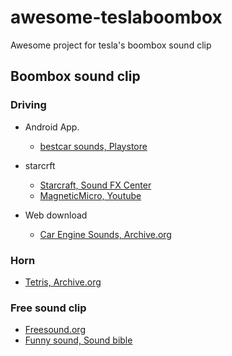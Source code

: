 # awesome-teslaboombox
Awesome project for tesla's boombox sound clip

## Boombox sound clip
### Driving
* Android App.
  * [bestcar sounds, Playstore](https://www.google.com/url?sa=t&source=web&rct=j&url=https://play.google.com/store/apps/details%3Fid%3Dde.hammtech.bestcarsounds%26hl%3Den_US%26gl%3DUS%26referrer%3Dutm_source%253Dgoogle%2526utm_medium%253Dorganic%2526utm_term%253Dengine%2Bsounds%2Bapp%26pcampaignid%3DAPPU_1_B5buX8TMCeP_-QaXmILoDg&ved=2ahUKEwiE7PrF5PntAhXjf94KHReMAO0Q8oQBMAR6BAgBEA8&usg=AOvVaw2un-7YJEtt_FDrVsEXxji8)

* starcrft
  * [Starcraft, Sound FX Center](http://soundfxcenter.com/sound-effects/starcraft/0)
  * [MagneticMicro, Youtube](https://youtube.com/user/MagneticMicro)

* Web download
  * [Car Engine Sounds, Archive.org](https://archive.org/details/car-engines)

### Horn
* [Tetris, Archive.org](https://archive.org/details/TetrisThemeMusic)

### Free sound clip
* [Freesound.org](https://freesound.org/browse)
* [Funny sound, Sound bible](http://soundbible.com/tags-funny.html)
